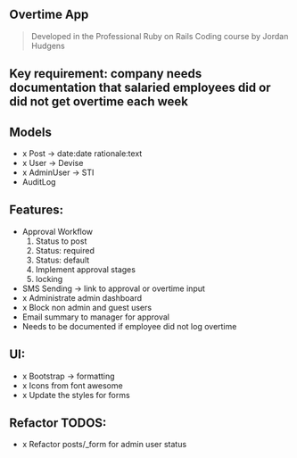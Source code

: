 ## Overtime App
> Developed in the Professional Ruby on Rails Coding course by Jordan Hudgens

## Key requirement: company needs documentation that salaried employees did or did not get overtime each week

## Models
- x Post -> date:date rationale:text
- x User -> Devise
- x AdminUser -> STI
- AuditLog

## Features:
- Approval Workflow
    1. Status to post
    2. Status: required
    3. Status: default
    4. Implement approval stages
    5. locking
- SMS Sending -> link to approval or overtime input
- x Administrate admin dashboard
- x Block non admin and guest users
- Email summary to manager for approval
- Needs to be documented if employee did not log overtime

## UI:
- x Bootstrap -> formatting
- x Icons from font awesome
- x Update the styles for forms

## Refactor TODOS:
- x Refactor posts/_form for admin user status